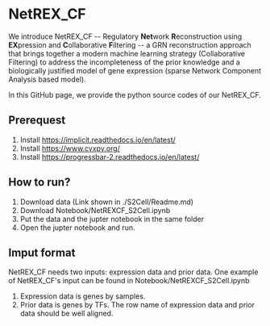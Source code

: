 # NetREX_CF

We introduce  NetREX_CF -- Regulatory **Net**work **R**econstruction using **EX**pression and **C**ollaborative **F**iltering -- a GRN reconstruction approach that brings together a modern machine learning strategy (Collaborative Filtering) to address the incompleteness of the prior knowledge 
and a biologically justified model of gene expression (sparse Network Component Analysis based model).

In this GitHub page, we provide the python source codes of our NetREX_CF.

## Prerequest
1. Install https://implicit.readthedocs.io/en/latest/
2. Install https://www.cvxpy.org/ 
3. Install https://progressbar-2.readthedocs.io/en/latest/

## How to run?
1. Download data (Link shown in ./S2Cell/Readme.md)
2. Download Notebook/NetREXCF_S2Cell.ipynb
3. Put the data and the jupter notebook in the same folder
4. Open the jupter notebook and run.

## Imput format
NetREX_CF needs two inputs: expression data and prior data. One example of NetREX_CF's input can be found in Notebook/NetREXCF_S2Cell.ipynb
1. Expression data is genes by samples. 
2. Prior data is genes by TFs. The row name of expression data and prior data should be well aligned. 
